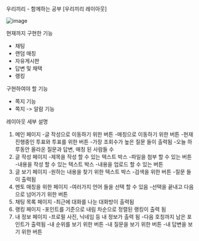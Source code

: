 우리끼리 - 함께하는 공부 
[우리끼리 레이아웃]
<br>

![image](https://user-images.githubusercontent.com/102637176/200989088-35368c2e-4322-43ed-b49e-bbf917ff1fc6.png)

현재까지 구현한 기능
- 채팅
- 랜덤 매칭
- 자유게시판 
- 답변 및 채택
- 랭킹

구현하여야 할 기능
- 쪽지 기능
- 쪽지 -> 알람 기능

레이아웃 세부 설명
1. 메인 페이지
-글 작성으로 이동하기 위한 버튼
-매칭으로 이동하기 위한 버튼
-현재 진행중인 투표와 투표를 위한 버튼
-가장 조회수가 높은 질문 들이 출력됨
-오늘 하루동안 올라온 질문과 답변, 매칭 된 사람들 수
2. 글 작성 페이지
-제목을 작성 할 수 있는 텍스트 박스
-파일을 첨부 할 수 있는 버튼
-내용을 작성 할 수 있는 텍스트 박스
-내용을 업로드 할 수 있는 버튼
3. 글 보기 페이지
-원하는 내용을 찾기 위한 텍스트 박스
-검색을 위한 버튼
-질문 들이 출력됨
4. 멘토 매칭을 위한 페이지
-여러가지 언어 들을 선택 할 수 있음
-선택을 끝내고 다음으로 넘어가기 위한 버튼
5. 채팅 목록 페이지
-최근에 대화를 나눈 대화방이 출력됨
6. 랭킹 페이지
-포인트를 기준으로 내림 차순으로 정렬된 랭킹이 출력 됨
7. 내 정보 페이지
-프로필 사진, 닉네임 등 내 정보가 출력 됨
-다음 호칭까지 남은 포인트가 출력됨
-내 순위를 보기 위한 버튼
-내 질문을 보기 위한 버튼
-내 답변을 보기 위한 버튼
